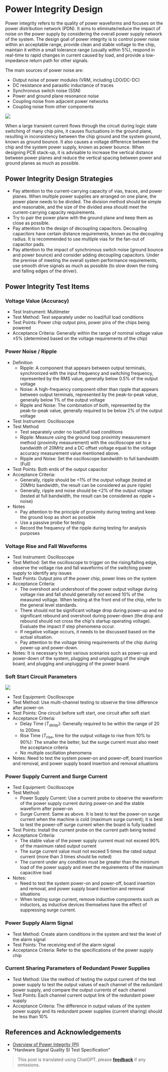 # Power Integrity Design

Power integrity refers to the quality of power waveforms and focuses on the power distribution network (PDN). It aims to eliminate/reduce the impact of noise on the power supply by considering the overall power supply network of the system. The design goal of power integrity is to control power noise within an acceptable range, provide clean and stable voltage to the chip, maintain it within a small tolerance range (usually within 5%), respond in real-time to rapid changes in current caused by load, and provide a low-impedance return path for other signals.

The main sources of power noise are:

- Output noise of power modules (VRM, including LDO/DC-DC)
- DC resistance and parasitic inductance of traces
- Synchronous switch noise (SSN)
- Power and ground plane resonance noise
- Coupling noise from adjacent power networks
- Coupling noise from other components

![](https://media.wiki-power.com/img/20211220113527.png)

When a large transient current flows through the circuit during logic state switching of many chip pins, it causes fluctuations in the ground plane, resulting in inconsistency between the chip ground and the system ground, known as ground bounce. It also causes a voltage difference between the chip and the system power supply, known as power bounce. When designing PCB stack-up, it is advisable to increase the vertical distance between power planes and reduce the vertical spacing between power and ground planes as much as possible.

## Power Integrity Design Strategies

- Pay attention to the current-carrying capacity of vias, traces, and power planes. When multiple power supplies are arranged on one plane, the power plane needs to be divided. The division method should be simple and reasonable, and the size of the divided area should meet the current-carrying capacity requirements.
- Try to pair the power plane with the ground plane and keep them as close as possible.
- Pay attention to the design of decoupling capacitors. Decoupling capacitors have certain distance requirements, known as the decoupling radius. It is recommended to use multiple vias for the fan-out of capacitor pads.
- Pay attention to the impact of synchronous switch noise (ground bounce and power bounce) and consider adding decoupling capacitors. Under the premise of meeting the overall system performance requirements, use smooth drive signals as much as possible (to slow down the rising and falling edges of the driver).

## Power Integrity Test Items

### Voltage Value (Accuracy)

- Test Instrument: Multimeter
- Test Method: Test separately under no load/full load conditions
- Test Points: Power chip output pins, power pins of the chips being powered
- Acceptance Criteria: Generally within the range of nominal voltage value ±5% (determined based on the voltage requirements of the chip)

### Power Noise / Ripple

- Definition
  - Ripple: A component that appears between output terminals, synchronized with the input frequency and switching frequency, represented by the RMS value, generally below 0.5% of the output voltage
  - Noise: A high-frequency component other than ripple that appears between output terminals, represented by the peak-to-peak value, generally below 1% of the output voltage
  - Ripple and Noise: The combination of both, represented by the peak-to-peak value, generally required to be below 2% of the output voltage
- Test Instrument: Oscilloscope
- Test Method
  - Test separately under no load/full load conditions
  - Ripple: Measure using the ground loop proximity measurement method (proximity measurement) with the oscilloscope set to a bandwidth of 20MHz and a DC offset voltage equal to the voltage accuracy measurement value mentioned above.
  - Ripple and Noise: Set the oscilloscope bandwidth to full bandwidth (Full)
- Test Points: Both ends of the output capacitor
- Acceptance Criteria:
  - Generally, ripple should be <1% of the output voltage (tested at 20MHz bandwidth, the result can be considered as pure ripple)
  - Generally, ripple and noise should be <2% of the output voltage (tested at full bandwidth, the result can be considered as ripple + noise)
- Notes
  - Pay attention to the principle of proximity during testing and keep the ground loop as short as possible
  - Use a passive probe for testing
  - Record the frequency of the ripple during testing for analysis purposes

### Voltage Rise and Fall Waveforms

- Test Instrument: Oscilloscope
- Test Method: Set the oscilloscope to trigger on the rising/falling edge, observe the voltage rise and fall waveforms of the switching power supply to identify any issues
- Test Points: Output pins of the power chip, power lines on the system
- Acceptance Criteria:
  - The overshoot and undershoot of the power output voltage during voltage rise and fall should generally not exceed 10% of the measured voltage. When testing at the front end of the chip, refer to the general level standards.
  - There should not be significant voltage drop during power-up and no significant rebound and overshoot during power-down (the drop and rebound should not cross the chip's startup operating voltage). Evaluate the impact if step phenomena occur.
  - If negative voltage occurs, it needs to be discussed based on the actual situation.
  - Pay attention to the voltage timing requirements of the chip during power-up and power-down.
- Notes: It is necessary to test various scenarios such as power-up and power-down of the system, plugging and unplugging of the single board, and plugging and unplugging of the power board.

### Soft Start Circuit Parameters

![](https://media.wiki-power.com/img/20211220112247.png)

- Test Equipment: Oscilloscope
- Test Method: Use multi-channel testing to observe the time difference after power-on
- Test Points: One circuit before soft start, one circuit after soft start
- Acceptance Criteria:
  - Delay Time ($T_{delay}$): Generally required to be within the range of 20 to 200ms
  - Rise Time ($T_{rise}$, time for the output voltage to rise from 10% to 90%): The smaller the better, but the surge current must also meet the acceptance criteria
  - No multiple oscillation phenomena
- Notes: Need to test the system power-on and power-off, board insertion and removal, and power supply board insertion and removal situations

### Power Supply Current and Surge Current

- Test Equipment: Oscilloscope
- Test Method:
  - Power Supply Current: Use a current probe to observe the waveform of the power supply current during power-on and the stable waveform after power-on
  - Surge Current: Same as above. It is best to test the power-on surge current when the machine is cold (maximum surge current); it is best to test the power-off surge current when the board is fully loaded
- Test Points: Install the current probe on the current path being tested
- Acceptance Criteria:
  - The stable value of the power supply current must not exceed 90% of the maximum rated output current
  - The surge current value must not exceed 5 times the rated output current (more than 3 times should be noted)
  - The current under any condition must be greater than the minimum load of the power supply and meet the requirements of the maximum capacitive load
- Notes:
  - Need to test the system power-on and power-off, board insertion and removal, and power supply board insertion and removal situations
  - When testing surge current, remove inductive components such as inductors, as inductive devices themselves have the effect of suppressing surge current.

### Power Supply Alarm Signal

- Test Method: Create alarm conditions in the system and test the level of the alarm signal
- Test Points: The receiving end of the alarm signal
- Acceptance Criteria: Refer to the specifications of the power supply chip

### Current Sharing Parameters of Redundant Power Supplies

- Test Method: Use the method of testing the output current of the test power supply to test the output values of each channel of the redundant power supply, and compare the output currents of each channel
- Test Points: Each channel current output link of the redundant power supply
- Acceptance Criteria: The difference in output values of the system power supply and its redundant power supplies (current sharing) should be less than 10%

## References and Acknowledgements

- [Overview of Power Integrity (PI)](https://blog.csdn.net/weixin_40877615/article/details/93598336)
- "Hardware Signal Quality SI Test Specification"

> This post is translated using ChatGPT, please [**feedback**](https://github.com/linyuxuanlin/Wiki_MkDocs/issues/new) if any omissions.
